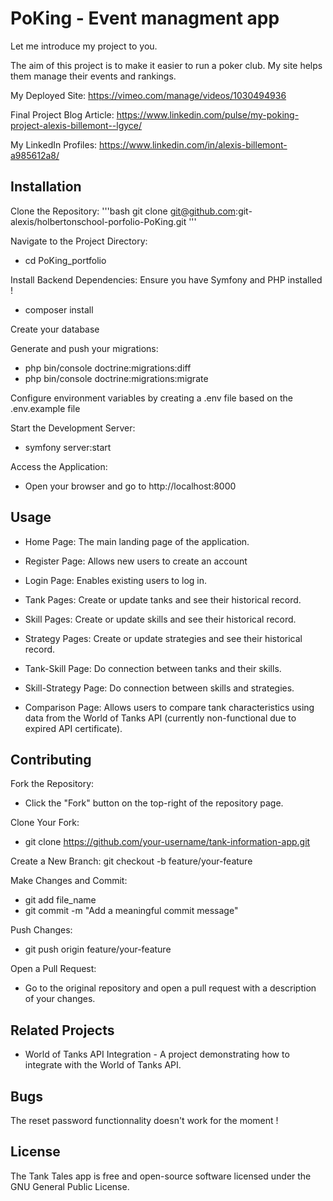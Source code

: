 # PoKing - Event managment app

Let me introduce my project to you.

The aim of this project is to make it easier to run a poker club. My site helps them manage their events and rankings.

My Deployed Site: https://vimeo.com/manage/videos/1030494936

Final Project Blog Article: https://www.linkedin.com/pulse/my-poking-project-alexis-billemont--lgyce/

My LinkedIn Profiles: https://www.linkedin.com/in/alexis-billemont-a985612a8/


## Installation
Clone the Repository:
'''bash
git clone git@github.com:git-alexis/holbertonschool-porfolio-PoKing.git
'''

Navigate to the Project Directory:
* cd PoKing_portfolio

Install Backend Dependencies:
Ensure you have Symfony and PHP installed !
* composer install

Create your database

Generate and push your migrations:
* php bin/console doctrine:migrations:diff
* php bin/console doctrine:migrations:migrate

Configure environment variables by creating a .env file based on the .env.example file

Start the Development Server:
* symfony server:start

Access the Application:
* Open your browser and go to http://localhost:8000


## Usage
* Home Page: The main landing page of the application.
* Register Page: Allows new users to create an account
* Login Page: Enables existing users to log in.

* Tank Pages: Create or update tanks and see their historical record.
* Skill Pages: Create or update skills and see their historical record.
* Strategy Pages: Create or update strategies and see their historical record.

* Tank-Skill Page: Do connection between tanks and their skills.
* Skill-Strategy Page: Do connection between skills and strategies.

* Comparison Page: Allows users to compare tank characteristics using data from the World of Tanks API (currently non-functional due to expired API certificate).


## Contributing
Fork the Repository:
* Click the "Fork" button on the top-right of the repository page.

Clone Your Fork:
* git clone https://github.com/your-username/tank-information-app.git

Create a New Branch:
git checkout -b feature/your-feature

Make Changes and Commit:
* git add file_name
* git commit -m "Add a meaningful commit message"

Push Changes:
* git push origin feature/your-feature

Open a Pull Request:
* Go to the original repository and open a pull request with a description of your changes.


## Related Projects
* World of Tanks API Integration - A project demonstrating how to integrate with the World of Tanks API.


## Bugs
The reset password functionnality doesn't work for the moment !


## License
The Tank Tales app is free and open-source software licensed under the GNU General Public License.
